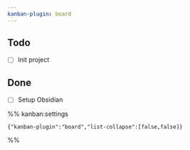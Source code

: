 ```yaml
---
kanban-plugin: board
---
```


## Todo

- [ ] Init project


## Done

- [ ] Setup Obsidian




%% kanban:settings
```
{"kanban-plugin":"board","list-collapse":[false,false]}
```
%%